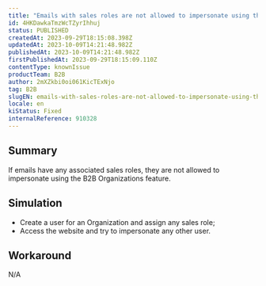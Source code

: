 ```yaml
---
title: "Emails with sales roles are not allowed to impersonate using the B2B Organizations feature"
id: 4HKDawkaTmzWcTZyrIhhuj
status: PUBLISHED
createdAt: 2023-09-29T18:15:08.398Z
updatedAt: 2023-10-09T14:21:48.982Z
publishedAt: 2023-10-09T14:21:48.982Z
firstPublishedAt: 2023-09-29T18:15:09.110Z
contentType: knownIssue
productTeam: B2B
author: 2mXZkbi0oi061KicTExNjo
tag: B2B
slugEN: emails-with-sales-roles-are-not-allowed-to-impersonate-using-the-b2b-organizations-feature
locale: en
kiStatus: Fixed
internalReference: 910328
---
```


## Summary


If emails have any associated sales roles, they are not allowed to impersonate using the B2B Organizations feature.


##

## Simulation



- Create a user for an Organization and assign any sales role;
- Access the website and try to impersonate any other user.


##

## Workaround


N/A




